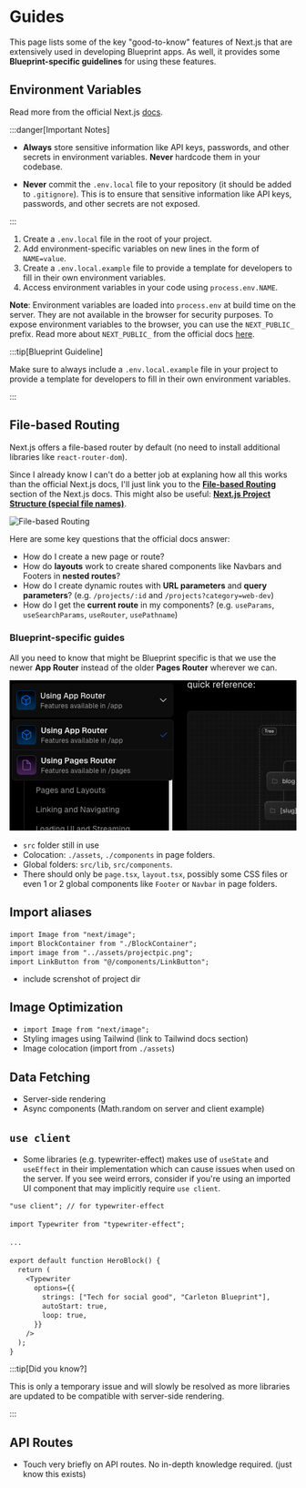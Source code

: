 # Guides

This page lists some of the key "good-to-know" features of Next.js that are extensively used in developing Blueprint apps. As well, it provides some **Blueprint-specific guidelines** for using these features.

## Environment Variables

Read more from the official Next.js [docs](https://nextjs.org/docs/app/building-your-application/configuring/environment-variables).

:::danger[Important Notes]

- **Always** store sensitive information like API keys, passwords, and other secrets in environment variables. **Never** hardcode them in your codebase.

- **Never** commit the `.env.local` file to your repository (it should be added to `.gitignore`). This is to ensure that sensitive information like API keys, passwords, and other secrets are not exposed.

:::

1. Create a `.env.local` file in the root of your project.
2. Add environment-specific variables on new lines in the form of `NAME=value`.
3. Create a `.env.local.example` file to provide a template for developers to fill in their own environment variables.
4. Access environment variables in your code using `process.env.NAME`.

**Note**: Environment variables are loaded into `process.env` at build time on the server. They are not available in the browser for security purposes. To expose environment variables to the browser, you can use the `NEXT_PUBLIC_` prefix. Read more about `NEXT_PUBLIC_` from the official docs [here](https://nextjs.org/docs/app/building-your-application/configuring/environment-variables#bundling-environment-variables-for-the-browser).

:::tip[Blueprint Guideline]

Make sure to always include a `.env.local.example` file in your project to provide a template for developers to fill in their own environment variables.

:::

## File-based Routing

Next.js offers a file-based router by default (no need to install additional libraries like `react-router-dom`).

Since I already know I can't do a better job at explaning how all this works than the official Next.js docs, I'll just link you to the [**File-based Routing**](https://nextjs.org/docs/app/building-your-application/routing) section of the Next.js docs. This might also be useful: [**Next.js Project Structure (special file names)**](https://nextjs.org/docs/getting-started/project-structure).

![File-based Routing](https://nextjs.org/_next/image?url=%2Fdocs%2Fdark%2Froute-segments-to-path-segments.png&w=1920&q=75)

Here are some key questions that the official docs answer:

- How do I create a new page or route?
- How do **layouts** work to create shared components like Navbars and Footers in **nested routes**?
- How do I create dynamic routes with **URL parameters** and **query parameters**? (e.g. `/projects/:id` and `/projects?category=web-dev`)
- How do I get the **current route** in my components? (e.g. `useParams`, `useSearchParams`, `useRouter`, `usePathname`)

### Blueprint-specific guides

All you need to know that might be Blueprint specific is that we use the newer **App Router** instead of the older **Pages Router** wherever we can.

![App Router vs Pages Router](./img/routers.png)

- `src` folder still in use
- Colocation: `./assets`, `./components` in page folders.
- Global folders: `src/lib`, `src/components`.
- There should only be `page.tsx`, `layout.tsx`, possibly some CSS files or even 1 or 2 global components like `Footer` or `Navbar` in page folders.

## Import aliases

```tsx title="src/app/components/ProjectsBlock.tsx"
import Image from "next/image";
import BlockContainer from "./BlockContainer";
import image from "../assets/projectpic.png";
import LinkButton from "@/components/LinkButton";
```

- include screnshot of project dir

## Image Optimization

- `import Image from "next/image";`
- Styling images using Tailwind (link to Tailwind docs section)
- Image colocation (import from `./assets`)

## Data Fetching

- Server-side rendering
- Async components (Math.random on server and client example)

## `use client`

- Some libraries (e.g. typewriter-effect) makes use of `useState` and `useEffect` in their implementation which can cause issues when used on the server. If you see weird errors, consider if you're using an imported UI component that may implicitly require `use client`.

```tsx title="src/pages/index.tsx" {1,3,9-15}
"use client"; // for typewriter-effect

import Typewriter from "typewriter-effect";

...

export default function HeroBlock() {
  return (
    <Typewriter
      options={{
        strings: ["Tech for social good", "Carleton Blueprint"],
        autoStart: true,
        loop: true,
      }}
    />
  );
}
```

:::tip[Did you know?]

This is only a temporary issue and will slowly be resolved as more libraries are updated to be compatible with server-side rendering.

:::

## API Routes

- Touch very briefly on API routes. No in-depth knowledge required. (just know this exists)

